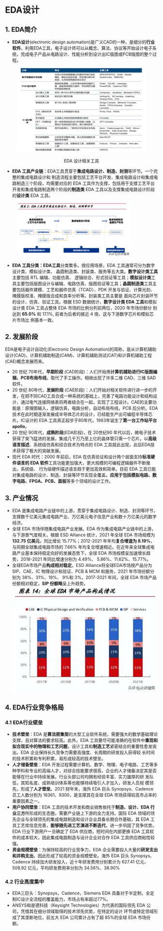 # EDA设计

## 1. EDA简介

* **EDA设计**(electronic design automation)是广义CAD的一种，是细分的**行业软件**。利用EDA工具，电子设计师可以从概念、算法、协议等开始设计电子系统，完成电子产品从电路设计、性能分析到设计出IC版图或PCB版图的整个过程。

<div align="center">

<figure><img src="../../.gitbook/assets/image.png" alt="" width="563"><figcaption><p>EDA 设计相关工具</p></figcaption></figure>

</div>

* **EDA 工具产业链**：EDA工具贯穿于**集成电路设计、制造、封测**等环节。一个完整的集成电路设计和 制造流程主要包括工艺平台开发、集成电路设计和集成电路制造三个阶段，均需要对应的 EDA 工具作为支撑，包括用于支撑工艺平台开发和集成电路制造两个阶段的**制造类** EDA 工具以及支撑集成电路设计阶段的**设计类** EDA 工具。

<div data-full-width="false">

<figure><img src="../../.gitbook/assets/image (1).png" alt="" width="375"><figcaption></figcaption></figure>

</div>

* **EDA 工具分类：EDA工具**分类繁多。按应用场景，EDA 工具通常可分为数字设计类、模拟设计类、 晶圆制造类、封装类、服务等五大类。**数字设计类工具**主要包括 RTL 编辑、功能仿真、 逻辑综合、形式验证等工具；**模拟设计类**工具主要包括版图设计与编辑、电路仿真、版图验证等工具；**晶圆制造类**工具主要包括器件建模、工艺和器件仿真（TCAD）、PDK 开发与验证、计算光刻、掩膜版校准、掩膜版合成和良率分析等。封装类工具主要是 面向芯片封装环节的设计、仿真、验证工具。根据 ESD 数据统计，**数字设计类 EDA 工具**和模拟设计类 EDA 工具占整体 EDA 市场的比例分列前两位，2020 年市场份额分 别达到 **65.0%** 和 17.1%, 前者为后者的接近 4 倍，这与下游数字芯片和模拟芯片市场比 例基本一致。

## 2. 发展阶段

EDA是电子设计自动化(Electronic Design Automation)的简称，是从计算机辅助设计(CAD)、计算机辅助制造(CAM)、计算机辅助测试(CAT)和计算机辅助工程(CAE)概念发展而来。

* 20 世纪 70年代，**早期阶段** (CAD阶段)：人们开始用**计算机辅助进行IC版图编辑、PCB布局布线**，取代了手工操作。相继出现了许多二维 CAD、三维 SAD 软件。
* 20 世纪 80年代，**发展阶段** (CAE阶段)：人们开始对相关软件进行进一步的开发，在把不同CAD工具合成一种系统的基础上，完善了电路功能设计和结构设计，通过电气连接网络表将两者结合在一起，实现了工程设计。CAE的主要功能是：原理图输入，逻辑仿真，电路分析，自动布局布线，PCB 后分析。EDA 技术在此时期逐渐发展成半导体芯片的设计，已经能生产出可编程半导体芯片。IC设计的 EDA 工具真正起步于80年代，1983年诞生了**第一台工作站平台 apollo**。
* 20 世纪 90年代，**成熟阶段**(EDA阶段)，在 20世纪90 年代以后，微电子技术获得了突飞猛进的发展，集成几千万乃至上亿的晶体管只需一个芯片。以**高级语言描述**、系统级仿真和综合技术为特点的 EDA 工具就此出现，此后EDA技术获得了极大的突破发展。
* 现代 EDA 时代：2000 年前后，EDA 在仿真验证和设计两个层面支持**标准硬件语言的 EDA 软件**工具功能更加强大，更大规模的可编程逻辑器件不断推出，系统级、 行为级硬件描述语言趋于更加高效和简单。目前 EDA 工具已能对集成电路的设计、制造、封装等环节实现全覆盖，**应用于包括模拟电路、数字电路、FPGA、PCB、面板**等多个领域的设计工作。

## 3. 产业情况

* EDA 是集成电路产业链中的上游，贯穿于集成电路设计、制造、封测等环节，支撑数千亿美元集成电路产业、万亿美元电子信息产业和数十万亿美元的数字经济。
* 全球 EDA 市场伴随集成电路产业发展。EDA 作为集成电路产业链中的上游，与下游景气度相关。根据 ESD Alliance 统计，2021 年全球 EDA 市场规模为 **132.75 亿美元**，同比增长 15.77%；2012-2021 年年均**复合增速为 8.19%**，与同期全球集成电路市场的 7.66% 年均复合增速相近。在近年来全球集成电路产业基本保持稳定向好的发展态势下，全球 EDA 市场规模呈加速增长趋势，2018-2021 年同比增速分别为 4.49%、 5.86%、11.62%、15.77%。
* 全球EDA市场产品**构成相对稳定**。ESD Alliance将全球EDA市场按产品分为SIP、CAE、IC 物理设计和验证、PCB & MCM 和服务，2021 年市场份额分别为 38%、31%、19%、 9%和 3%。2017-2021 年间，全球 EDA 市场产品份额相对稳定，**SIP 份额略**呈上升趋势。<img src="../../.gitbook/assets/image (2).png" alt="" data-size="original">

## 4. EDA行业竞争格局

### 4.1 EDA行业壁垒

* **技术壁垒**：EDA 是**算法密集型**的大型工业软件系统，需要强大的数学基础理论支撑，且对算法的要求较高。此外，EDA 工具要尽可能准确的在软件中**重现和拟合现实中的物理和工艺问题**，设计工具和**制造工艺**紧密结合的重要性愈发突出。EDA 企业保持长久竞争力需要高强度、长周期的研发投入获得较 长时间的技术积累和专利积累，易形成较高的技术壁垒。
* **人才储备壁垒**：EDA 开发过程需要计算机、数学、物理、电子电路、工艺等多种学科和专业的高端人才，对综合技能要求很高，企业的人才储备决定其是否能够在行业中持续发展。行业头部公司均拥有经验丰富、实力雄厚的研 发队伍，其知名度、成熟培训体系等也能够持续吸引人才加入，研发人员规 模领先，形成了**人才壁垒**。2021 财年末，海外 EDA 巨头 Synopsys、Cadence 员工人数分别为 16361、9300，是支撑其在全球 EDA 市场获得较高市占率的重要因素之一。
* **用户协同壁垒**：EDA 工具的技术开发和商业销售依托于**制造、设计、EDA 行业三方**所形成的生态圈，需要产业链上下游的全力支持。国际 EDA 领域的领先企业与全球领先的集成电路制造和设计企业具备长期合作基础，其 EDA 工具工艺库信息完善，**能够随先进工艺演进不断迭代**，进一步巩固了竞争优势。 EDA 行业下游用户一旦确定了 EDA 供应商，短时间在内部更换 EDA 工具软件的成本较大，因此集成电路制造与设计企业对合作 EDA 工具供应商粘性较强。
* **资金规模壁垒**：为保持较高的行业竞争力，EDA 企业需要投入大量的**研发支出和并购支出**，因此形成了较高的资金规模壁垒。海外 EDA 巨头 Synopsys、 Cadence 持续加大研发投入，近十年研发费用分别累计为 627.41 亿元、508.92 亿元，平均研发费用率分别为 34.56%、38.90%

### 4.2 行业高度集中

* EDA三巨头：Synopsys，Cadence，Siemens EDA 具备对于半定制，全定制IC设计全流程的覆盖能力，市场占有率超过77%。
* ANSYS和是德科技（Keysight Technologies）为代表的国际领先 EDA 公司，凭借其在细分领域取得的技术领先优势，在特定的设计 环节或特定领域形成了其垄断地位，前五大 EDA 公司累计占有了超 85%的全球 EDA 市场份额。

